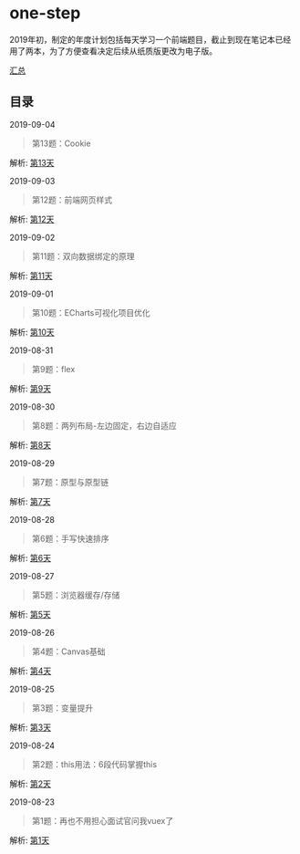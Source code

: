 # one-step
2019年初，制定的年度计划包括每天学习一个前端题目，截止到现在笔记本已经用了两本，为了方便查看决定后续从纸质版更改为电子版。

[汇总](https://github.com/neptoo/one-step/issues)

## 目录

2019-09-04

> 第13题：Cookie

解析: [第13天](https://github.com/neptoo/one-step/issues/13)



2019-09-03

> 第12题：前端网页样式

解析: [第12天](https://github.com/neptoo/one-step/issues/12)



2019-09-02

> 第11题：双向数据绑定的原理

解析: [第11天](https://github.com/neptoo/one-step/issues/11)



2019-09-01

> 第10题：ECharts可视化项目优化

解析: [第10天](https://github.com/neptoo/one-step/issues/10)



2019-08-31

> 第9题：flex

解析: [第9天](https://github.com/neptoo/one-step/issues/9)



2019-08-30

> 第8题：两列布局-左边固定，右边自适应

解析: [第8天](https://github.com/neptoo/one-step/issues/8)





2019-08-29

> 第7题：原型与原型链

解析: [第7天](https://github.com/neptoo/one-step/issues/7)



2019-08-28

> 第6题：手写快速排序

解析: [第6天](https://github.com/neptoo/one-step/issues/6)



2019-08-27

> 第5题：浏览器缓存/存储

解析: [第5天](https://github.com/neptoo/one-step/issues/5)



2019-08-26

> 第4题：Canvas基础 

解析: [第4天](https://github.com/neptoo/one-step/issues/4)



2019-08-25

> 第3题：变量提升 

解析: [第3天](https://github.com/neptoo/one-step/issues/3)



2019-08-24

> 第2题：this用法：6段代码掌握this 

解析:  [第2天](https://github.com/neptoo/one-step/issues/2)



2019-08-23

> 第1题：再也不用担心面试官问我vuex了

解析: [第1天](https://github.com/neptoo/one-step/issues/1)
